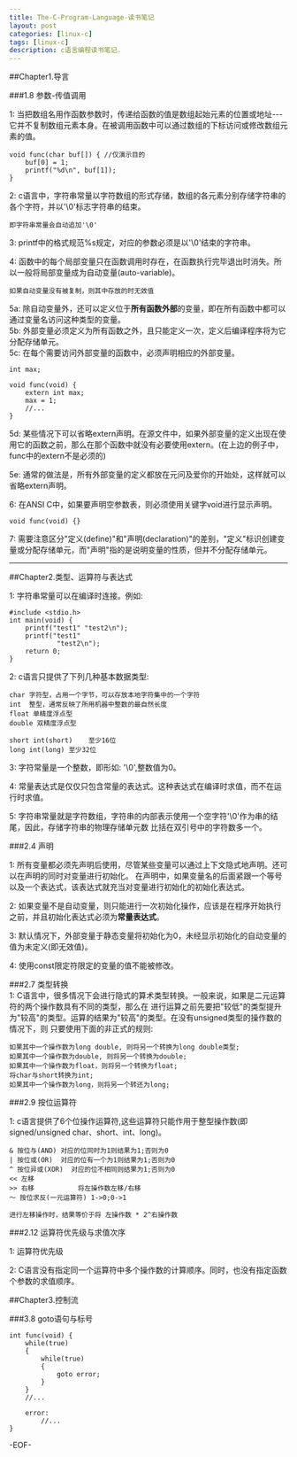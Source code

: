 ```yaml
---
title: The-C-Program-Language-读书笔记
layout: post
categories: [linux-c]
tags: [linux-c]
description: c语言编程读书笔记.
---
```



##Chapter1.导言


###1.8 参数-传值调用

1: 当把数组名用作函数参数时，传递给函数的值是数组起始元素的位置或地址---它并不复制数组元素本身。在被调用函数中可以通过数组的下标访问或修改数组元素的值。  
	
	void func(char buf[]) {	//仅演示目的  
		buf[0] = 1;  
		printf("%d\n", buf[1]);
	} 

2: c语言中，字符串常量以字符数组的形式存储，数组的各元素分别存储字符串的各个字符，并以'\0'标志字符串的结束。  
	
	即字符串常量会自动追加'\0'  

3: printf中的格式规范%s规定，对应的参数必须是以'\0'结束的字符串。  

4: 函数中的每个局部变量只在函数调用时存在，在函数执行完毕退出时消失。所以一般将局部变量成为自动变量(auto-variable)。  
	
	如果自动变量没有被复制，则其中存放的时无效值

5a: 除自动变量外，还可以定义位于**所有函数外部**的变量，即在所有函数中都可以通过变量名访问这种类型的变量。    
5b: 外部变量必须定义为所有函数之外，且只能定义一次，定义后编译程序将为它分配存储单元。  
5c: 在每个需要访问外部变量的函数中，必须声明相应的外部变量。

	int max;

	void func(void) {
		extern int max;
		max = 1;
		//...
	}

5d: 某些情况下可以省略extern声明。在源文件中，如果外部变量的定义出现在使用它的函数之前，那么在那个函数中就没有必要使用extern。(在上边的例子中，func中的extern不是必须的)  

5e: 通常的做法是，所有外部变量的定义都放在元问及爱你的开始处，这样就可以省略extern声明。  

6: 在ANSI C中，如果要声明空参数表，则必须使用关键字void进行显示声明。 

	void func(void) {}  

7: 需要注意区分"定义(define)"和"声明(declaration)"的差别，"定义"标识创建变量或分配存储单元，而"声明"指的是说明变量的性质，但并不分配存储单元。  

--------------------------------------------------

##Chapter2.类型、运算符与表达式  

1: 字符串常量可以在编译时连接。例如:  

	#include <stdio.h>
	int main(void) {
		printf("test1" "test2\n");
		printf("test1"
				"test2\n");
		return 0;
	}  

2: c语言只提供了下列几种基本数据类型:

	char 字符型，占用一个字节，可以存放本地字符集中的一个字符
	int  整型，通常反映了所用机器中整数的最自然长度
	float 单精度浮点型
	double 双精度浮点型

	short int(short)	至少16位
	long int(long) 至少32位  

3: 字符常量是一个整数，即形如: '\0',整数值为0。

4: 常量表达式是仅仅只包含常量的表达式。这种表达式在编译时求值，而不在运行时求值。  

5: 字符串常量就是字符数组，字符串的内部表示使用一个空字符'\0'作为串的结尾，因此，存储字符串的物理存储单元数
比括在双引号中的字符数多一个。  

###2.4 声明

1: 所有变量都必须先声明后使用，尽管某些变量可以通过上下文隐式地声明。还可以在声明的同时对变量进行初始化。
在声明中，如果变量名的后面紧跟一个等号以及一个表达式，该表达式就充当对变量进行初始化的初始化表达式。  

2: 如果变量不是自动变量，则只能进行一次初始化操作，应该是在程序开始执行之前，并且初始化表达式必须为**常量表达式**。

3: 默认情况下，外部变量于静态变量将初始化为0，未经显示初始化的自动变量的值为未定义(即无效值)。  

4: 使用const限定符限定的变量的值不能被修改。  

###2.7 类型转换  
1: C语言中，很多情况下会进行隐式的算术类型转换。一般来说，如果是二元运算符的两个操作数具有不同的类型，那么在
进行运算之前先要把"较低"的类型提升为"较高"的类型。运算的结果为"较高"的类型。在没有unsigned类型的操作数的情况下，则
只要使用下面的非正式的规则:  

	如果其中一个操作数为long double, 则将另一个转换为long double类型;
	如果其中一个操作数为double, 则将另一个转换为double;
	如果其中一个操作数为float，则将另一个转换为float;
	将char与short转换为int;
	如果其中一个操作数为long，则将另一个转还为long; 

###2.9 按位运算符

1: c语言提供了6个位操作运算符,这些运算符只能作用于整型操作数(即signed/unsigned char、short、int、long)。

	& 按位与(AND) 对应的位同时为1则结果为1;否则为0
	| 按位或(OR)  对应的位有一个为1则结果为1;否则为0
	^ 按位异或(XOR)	 对应的位不相同则结果为1;否则为0
	<< 左移
	>> 右移           将左操作数左移/右移 
	～ 按位求反(一元运算符) 1->0;0->1  

	进行左移操作时，结果等价于将 左操作数 * 2^右操作数  

###2.12 运算符优先级与求值次序

1: 运算符优先级

2: C语言没有指定同一个运算符中多个操作数的计算顺序。同时，也没有指定函数个参数的求值顺序。  

##Chapter3.控制流  

###3.8 goto语句与标号  

	int func(void) {
		while(true)
		{
			while(true)
			{
				goto error;
			}
		}
		//...

		error:
			//...
	}  

-EOF-
